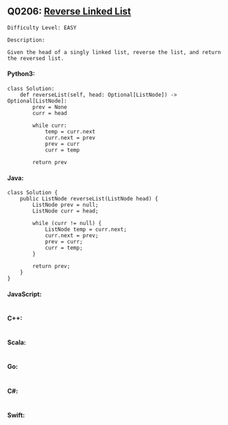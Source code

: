 ## Q0206: [Reverse Linked List](https://leetcode.com/problems/reverse-linked-list/)

```
Difficulty Level: EASY
```

```
Description:

Given the head of a singly linked list, reverse the list, and return the reversed list.
```

#### Python3:

```
class Solution:
    def reverseList(self, head: Optional[ListNode]) -> Optional[ListNode]:
        prev = None
        curr = head

        while curr:
            temp = curr.next
            curr.next = prev
            prev = curr
            curr = temp

        return prev
```

#### Java:

```
class Solution {
    public ListNode reverseList(ListNode head) {
        ListNode prev = null;
        ListNode curr = head;

        while (curr != null) {
            ListNode temp = curr.next;
            curr.next = prev;
            prev = curr;
            curr = temp;
        }

        return prev;
    }
}
```

#### JavaScript:

```

```

#### C++:

```

```

#### Scala:

```

```

#### Go:

```

```

#### C#:

```

```

#### Swift:

```

```